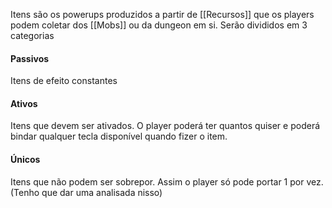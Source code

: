 Itens são os powerups produzidos a partir de [[Recursos]] que os players podem coletar dos [[Mobs]] ou da dungeon em si.
Serão divididos em 3 categorias

#### Passivos
Itens de efeito constantes

#### Ativos
Itens que devem ser ativados. O player poderá ter quantos quiser e poderá bindar qualquer tecla disponível quando fizer o item.

#### Únicos
Itens que não podem ser sobrepor. Assim o player só pode portar 1 por vez.
(Tenho que dar uma analisada nisso)